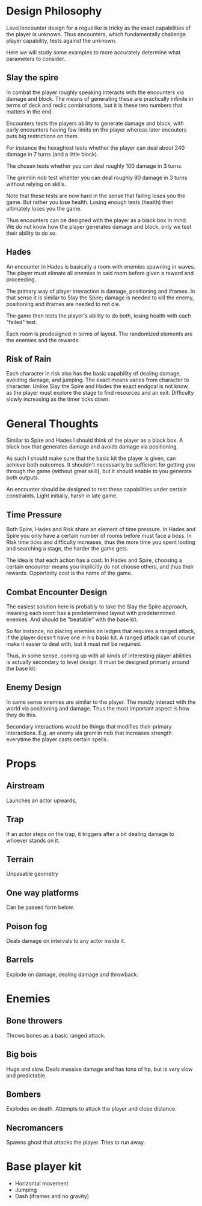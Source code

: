 # Design Philosophy
Level/encounter design for a roguelike is tricky as the exact capabilities of the player is unknown. Thus encounters, which fundamentally challenge player capability, tests against the unknown.

Here we will study some examples to more accurately determine what parameters to consider.

## Slay the spire
In combat the player roughly speaking interacts with the encounters via damage and block. The means of generating these are practically infinite in terms of deck and reclic combinations, but it is these two numbers that matters in the end.

Encounters tests the players ability to generate damage and block, with early encounters having few limits on the player whereas later encouters puts big restrictions on them.

For instance the hexaghost tests whether the player can deal about 240 damage in 7 turns (and a little block).

The chosen tests whether you can deal roughly 100 damage in 3 turns.

The gremlin nob test whehter you can deal roughly 80 damage in 3 turns without relying on skills.

Note that these tests are now hard in the sense that failing loses you the game. But rather you lose health. Losing enough tests (health) then ultimately loses you the game.

Thus encounters can be designed with the player as a black box in mind. We do not know how the player generates damage and block, only we test their ability to do so.

## Hades
An encounter in Hades is basically a room with enemies spawning in waves. The player must elimate all enemies in said room before given a reward and proceeding.

The primary way of player interaction is damage, positioning and iframes. In that sense it is similar to Slay the Spire; damage is needed to kill the enemy, positioning and iframes are needed to not die.

The game then tests the player's ability to do both, losing health with each "failed" test.

Each room is predesigned in terms of layout. The randomized elements are the enemies and the rewards.

## Risk of Rain
Each character in risk also has the basic capability of dealing damage, avoiding damage, and jumping. The exact means varies from character to character. Unlike Slay the Spire and Hades the exact endgoal is not know, as the player must explore the stage to find resources and an exit. Difficulty slowly increasing as the timer ticks down.

# General Thoughts
Similar to Spire and Hades I should think of the player as a black box. A black box that generates damage and avoids damage via positioning.

As such I should make sure that the basic kit the player is given, can achieve both outcomes. It shouldn't necessarily be sufficient for getting you through the game (without great skill), but it should enable to you generate both outputs.

An encounter should be designed to test these capabilities under certain constraints. Light initially, harsh in late game.

## Time Pressure
Both Spire, Hades and Risk share an element of time pressure. In Hades and Spire you only have a certain number of rooms before must face a boss. In Risk time ticks and difficulty increases, thus the more time you spent looting and searching a stage, the harder the game gets.

The idea is that each action has a cost. In Hades and Spire, choosing a certain encounter means you implicitly do not choose others, and thus their rewards. Opportinity cost is the name of the game.

## Combat Encounter Design

The easiest solution here is probably to take the Slay the Spire approach, meaning each room has a predetermined layout with predetermined enemies. And should be "beatable" with the base kit.

So for instance, no placing enemies on ledges that requires a ranged attack, if the player doesn't have one in his basic kit. A ranged attack can of course make it easier to deal with, but it must not be required.

Thus, in some sense, coming up with all kinds of interesting player abilities is actually secondary to level design. It must be designed primarly around the base kit.

## Enemy Design
In same sense enemies are similar to the player. The mostly interact with the world via positioning and damage. Thus the most important aspect is how they do this.

Secondary interactions would be things that modifies their primary interactions. E.g. an enemy ala gremlin nob that increases strength everytime the player casts certain spells.


# Props

## Airstream
Launches an actor upwards,

## Trap
If an actor steps on the trap, it triggers after a bit dealing damage to whoever stands on it.

## Terrain
Unpasable geometry

## One way platforms
Can be passed form below.

## Poison fog
Deals damage on intervals to any actor inside it.

## Barrels
Explode on damage, dealing damage and throwback.

# Enemies

## Bone throwers
Throws bones as a basic ranged attack.

## Big bois
Huge and slow. Deals massive damage and has tons of hp, but is very slow and predictable.

## Bombers
Explodes on death. Attempts to attack the player and close distance.

## Necromancers
Spawns ghost that attacks the player. Tries to run away.

# Base player kit

* Horizontal movement
* Jumping
* Dash (iframes and no gravity)
